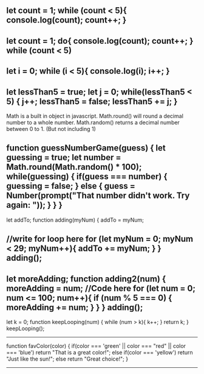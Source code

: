 let count = 1;
while (count < 5){
console.log(count);
count++;
}
-----------
let count = 1;
do{
console.log(count);
count++;
} while (count < 5)
-----------
let i = 0;
 while (i < 5){
  console.log(i);
  i++;
 }
-----------
let lessThan5 = true;
let j = 0;
while(lessThan5 < 5) {
  j++;
  lessThan5 = false;
  lessThan5 += j;
}
-------------
Math is a built in object in javascript.
Math.round() will round a decimal number to a whole number.
Math.random() returns a decimal number between 0 to 1. (But not including 1)

function guessNumberGame(guess) {
  let guessing = true;
  let number = Math.round(Math.random() * 100);
  while(guessing) {
    if(guess === number) {
      guessing = false;
    } else {
      guess = Number(prompt("That number didn't work. Try again: "));
    }
  }
}
--------------------
let addTo;
function adding(myNum) {
    addTo = myNum;
  
  //write for loop here
  for (let myNum = 0; myNum < 29; myNum++){
    addTo += myNum;
  }
}
adding();
--------------------
let moreAdding;
function adding2(num) {
  moreAdding = num;
  //Code here
  for (let num = 0; num <= 100; num++){
    if (num % 5 === 0) {
            moreAdding += num;
        }
    }
}
adding();
-------------------
let k = 0;
function keepLooping(num) {
  while (num > k){
    k++;
  }
  return k;
}
keepLooping();
**********************************************************
function favColor(color) {
  if(color === 'green' || color === "red" || color === 'blue')
    return "That is a great color!";
    else if(color === 'yellow')
      return "Just like the sun!";
    else 
      return "Great choice!"; 
}
**********************************************************
